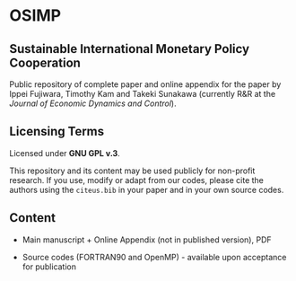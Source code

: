 # OSIMP

## Sustainable International Monetary Policy Cooperation

Public repository of complete paper and online appendix for the paper by Ippei Fujiwara, Timothy Kam and Takeki Sunakawa (currently R&R at the *Journal of Economic Dynamics and Control*).

## Licensing Terms

Licensed under **GNU GPL v.3**.

This repository and its content may be used publicly for non-profit research. If you use, modify or adapt from our codes, please cite the authors using the ``citeus.bib`` in your paper and in your own source codes.

## Content

* Main manuscript + Online Appendix (not in published version), PDF

* Source codes (FORTRAN90 and OpenMP) - available upon acceptance for publication
